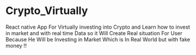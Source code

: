 # Crypto_Virtually
React native App For Virtually investing into Crypto and Learn how to invest in market and with real time Data so it Will Create Real situation For User Because He Will be Investing in Market Which is In Real World but with fake money !!
